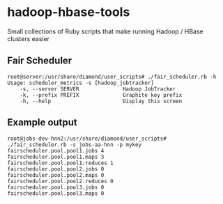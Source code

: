 hadoop-hbase-tools
==================
Small collections of Ruby scripts that make running Hadoop / HBase clusters easier

Fair Scheduler
------
    root@server:/usr/share/diamond/user_scripts# ./fair_scheduler.rb -h
    Usage: scheduler_metrics -s [hadoop_jobtracker]
        -s, --server SERVER              Hadoop JobTracker
        -k, --prefix PREFIX              Graphite key prefix
        -h, --help                       Display this screen

Example output
----
    root@jobs-dev-hnn2:/usr/share/diamond/user_scripts# ./fair_scheduler.rb -s jobs-aa-hnn -p mykey
    fairscheduler.pool.pool1.jobs 4
    fairscheduler.pool.pool1.maps 3
    fairscheduler.pool.pool1.reduces 1
    fairscheduler.pool.pool2.jobs 0
    fairscheduler.pool.pool2.maps 0
    fairscheduler.pool.pool2.reduces 0
    fairscheduler.pool.pool3.jobs 0
    fairscheduler.pool.pool3.maps 0

